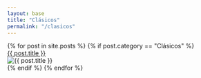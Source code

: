 ```yaml
---
layout: base 
title: "Clásicos"
permalink: "/clasicos"
---
```

<div class="grid-container">
  {% for post in site.posts %}
  {% if post.category == "Clásicos" %}
  <article class="post-listing">
    <a class="post-title" href="{{ post.url }}">{{ post.title }}</a>
    <div class="album-art-container">
      <div class="album-art-frame">
        <img class="album-art" src="{{ post.image }}" alt="{{ post.title }}">
      </div>
    </div>
  </article>
  {% endif %}
  {% endfor %}
</div>
 